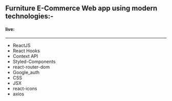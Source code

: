 ## Furniture E-Commerce Web app using modern technologies:-
#### live: 
---

- ReactJS
- React Hooks
- Context API
- Styled-Components
- react-router-dom
- Google_auth
- CSS
- JSX
- react-icons
- axios
